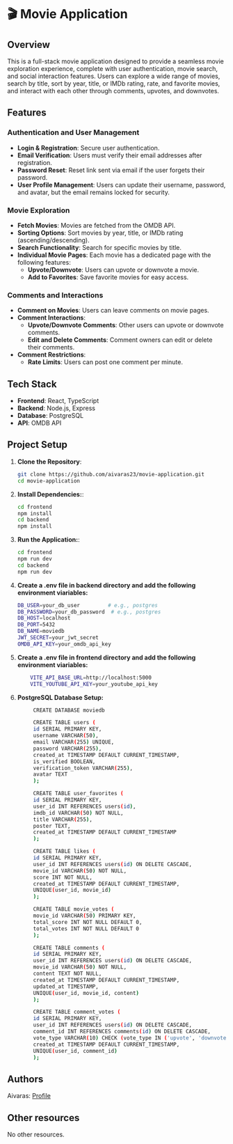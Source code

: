 # 🎬 Movie Application

## Overview

This is a full-stack movie application designed to provide a seamless movie exploration experience, complete with user authentication, movie search, and social interaction features. Users can explore a wide range of movies, search by title, sort by year, title, or IMDb rating, rate, and favorite movies, and interact with each other through comments, upvotes, and downvotes.

## Features

### Authentication and User Management

-   **Login & Registration**: Secure user authentication.
-   **Email Verification**: Users must verify their email addresses after registration.
-   **Password Reset**: Reset link sent via email if the user forgets their password.
-   **User Profile Management**: Users can update their username, password, and avatar, but the email remains locked for security.

### Movie Exploration

-   **Fetch Movies**: Movies are fetched from the OMDB API.
-   **Sorting Options**: Sort movies by year, title, or IMDb rating (ascending/descending).
-   **Search Functionality**: Search for specific movies by title.
-   **Individual Movie Pages**: Each movie has a dedicated page with the following features:
    -   **Upvote/Downvote**: Users can upvote or downvote a movie.
    -   **Add to Favorites**: Save favorite movies for easy access.

### Comments and Interactions

-   **Comment on Movies**: Users can leave comments on movie pages.
-   **Comment Interactions**:
    -   **Upvote/Downvote Comments**: Other users can upvote or downvote comments.
    -   **Edit and Delete Comments**: Comment owners can edit or delete their comments.
-   **Comment Restrictions**:
    -   **Rate Limits**: Users can post one comment per minute.

## Tech Stack

-   **Frontend**: React, TypeScript
-   **Backend**: Node.js, Express
-   **Database**: PostgreSQL
-   **API**: OMDB API

## Project Setup

1. **Clone the Repository**:
    ```bash
    git clone https://github.com/aivaras23/movie-application.git
    cd movie-application
    ```
2. **Install Dependencies:**:
    ```bash
    cd frontend
    npm install
    cd backend
    npm install
    ```
3. **Run the Application:**:
    ```bash
    cd frontend
    npm run dev
    cd backend
    npm run dev
    ```
4. **Create a .env file in backend directory and add the following environment viariables:**
    ```bash
    DB_USER=your_db_user         # e.g., postgres
    DB_PASSWORD=your_db_password  # e.g., postgres
    DB_HOST=localhost
    DB_PORT=5432
    DB_NAME=moviedb
    JWT_SECRET=your_jwt_secret
    OMDB_API_KEY=your_omdb_api_key
    ```
5. **Create a .env file in frontend directory and add the following environment viariables:**
    ```bash
        VITE_API_BASE_URL=http://localhost:5000
        VITE_YOUTUBE_API_KEY=your_youtube_api_key
    ```
6. **PostgreSQL Database Setup:**

    ```bash
         CREATE DATABASE moviedb

         CREATE TABLE users (
         id SERIAL PRIMARY KEY,
         username VARCHAR(50),
         email VARCHAR(255) UNIQUE,
         password VARCHAR(255),
         created_at TIMESTAMP DEFAULT CURRENT_TIMESTAMP,
         is_verified BOOLEAN,
         verification_token VARCHAR(255),
         avatar TEXT
         );

         CREATE TABLE user_favorites (
         id SERIAL PRIMARY KEY,
         user_id INT REFERENCES users(id),
         imdb_id VARCHAR(50) NOT NULL,
         title VARCHAR(255),
         poster TEXT,
         created_at TIMESTAMP DEFAULT CURRENT_TIMESTAMP
         );

         CREATE TABLE likes (
         id SERIAL PRIMARY KEY,
         user_id INT REFERENCES users(id) ON DELETE CASCADE,
         movie_id VARCHAR(50) NOT NULL,
         score INT NOT NULL,
         created_at TIMESTAMP DEFAULT CURRENT_TIMESTAMP,
         UNIQUE(user_id, movie_id)
         );

         CREATE TABLE movie_votes (
         movie_id VARCHAR(50) PRIMARY KEY,
         total_score INT NOT NULL DEFAULT 0,
         total_votes INT NOT NULL DEFAULT 0
         );

         CREATE TABLE comments (
         id SERIAL PRIMARY KEY,
         user_id INT REFERENCES users(id) ON DELETE CASCADE,
         movie_id VARCHAR(50) NOT NULL,
         content TEXT NOT NULL,
         created_at TIMESTAMP DEFAULT CURRENT_TIMESTAMP,
         updated_at TIMESTAMP,
         UNIQUE(user_id, movie_id, content)
         );

         CREATE TABLE comment_votes (
         id SERIAL PRIMARY KEY,
         user_id INT REFERENCES users(id) ON DELETE CASCADE,
         comment_id INT REFERENCES comments(id) ON DELETE CASCADE,
         vote_type VARCHAR(10) CHECK (vote_type IN ('upvote', 'downvote')),
         created_at TIMESTAMP DEFAULT CURRENT_TIMESTAMP,
         UNIQUE(user_id, comment_id)
         );
    ```

## Authors

Aivaras: [Profile](https://github.com/aivaras23)

## Other resources

No other resources.

